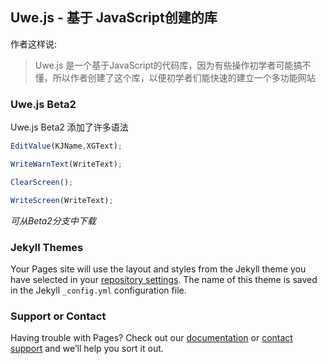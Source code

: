 ## Uwe.js - 基于 JavaScript创建的库

作者这样说:
>Uwe.js 是一个基于JavaScript的代码库，因为有些操作初学者可能搞不懂，所以作者创建了这个库，以便初学者们能快速的建立一个多功能网站

### Uwe.js Beta2

Uwe.js Beta2 添加了许多语法

```JavaScript
EditValue(KJName,XGText);

WriteWarnText(WriteText);

ClearScreen();

WriteScreen(WriteText);
```

_可从Beta2分支中下载_

### Jekyll Themes

Your Pages site will use the layout and styles from the Jekyll theme you have selected in your [repository settings](https://github.com/RainyDiagram215/Uwe.js/settings/pages). The name of this theme is saved in the Jekyll `_config.yml` configuration file.

### Support or Contact

Having trouble with Pages? Check out our [documentation](https://docs.github.com/categories/github-pages-basics/) or [contact support](https://support.github.com/contact) and we’ll help you sort it out.

